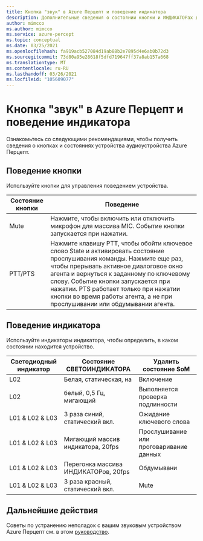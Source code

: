 ```yaml
---
title: Кнопка "звук" в Azure Перцепт и поведение индикатора
description: Дополнительные сведения о состоянии кнопки и ИНДИКАТОРах для Перцепт звука Azure
author: mimcco
ms.author: mimcco
ms.service: azure-percept
ms.topic: conceptual
ms.date: 03/25/2021
ms.openlocfilehash: fa919acb527084d19ab88b2e7895d4e6ab0b72d3
ms.sourcegitcommit: 73d80a95e28618f5dfd719647ff37a8ab157a668
ms.translationtype: MT
ms.contentlocale: ru-RU
ms.lasthandoff: 03/26/2021
ms.locfileid: "105609077"
---
```

# <a name="azure-percept-audio-button-and-led-behavior"></a>Кнопка "звук" в Azure Перцепт и поведение индикатора

Ознакомьтесь со следующими рекомендациями, чтобы получить сведения о кнопках и состояниях устройства аудиоустройства Azure Перцепт.

## <a name="button-behavior"></a>Поведение кнопки

Используйте кнопки для управления поведением устройства.

|Состояние кнопки|Поведение|
|------------|----------|
|Mute|Нажмите, чтобы включить или отключить микрофон для массива MIC. Событие кнопки запускается при нажатии.|
|PTT/PTS|Нажмите клавишу PTT, чтобы обойти ключевое слово State и активировать состояние прослушивания команды. Нажмите еще раз, чтобы прерывать активное диалоговое окно агента и вернуться к заданному по ключевому слову. Событие кнопки запускается при нажатии. PTS работает только при нажатии кнопки во время работы агента, а не при прослушивании или обдумывании агента.|

## <a name="led-behavior"></a>Поведение индикатора

Используйте индикаторы индикатора, чтобы определить, в каком состоянии находится устройство.

|Светодиодный индикатор|Состояние СВЕТОИНДИКАТОРА|Удалить состояние SoM|
|---|------------|----------------|
|L02|Белая, статическая, на|Включение |
|L02|белый, 0,5 Гц, мигающий|Выполняется проверка подлинности |
|L01 & L02 & L03|3 раза синий, статический вкл.|Ожидание ключевого слова|
|L01 & L02 & L03|Мигающий массив индикатора, 20fps |Прослушивание или проговаривание данных|
|L01 & L02 & L03|Перегонка массива ИНДИКАТОРов, 20fps|Обдумывани|
|L01 & L02 & L03|3 раза красный, статический вкл. |Mute|

## <a name="next-steps"></a>Дальнейшие действия

Советы по устранению неполадок с вашим звуковым устройством Azure Перцепт см. в этом [руководство](./troubleshoot-audio-accessory-speech-module.md).